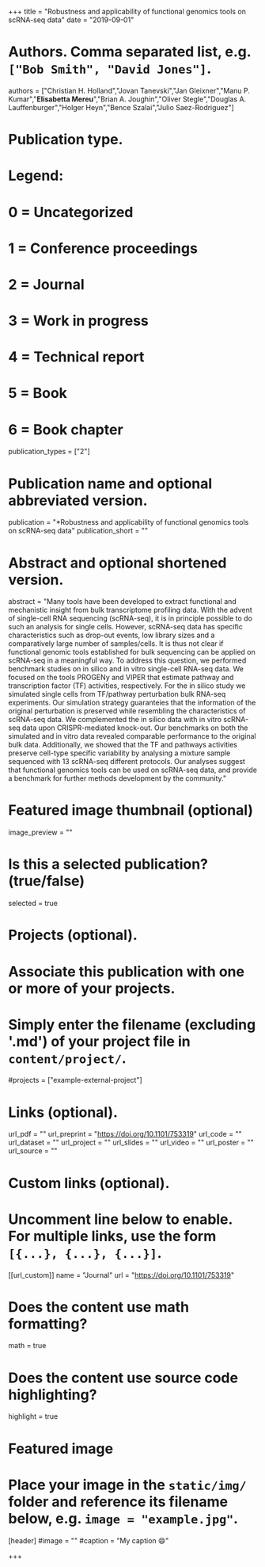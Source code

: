 +++
title = "Robustness and applicability of functional genomics tools on scRNA-seq data"
date = "2019-09-01"

# Authors. Comma separated list, e.g. `["Bob Smith", "David Jones"]`.

authors = ["Christian H. Holland","Jovan Tanevski","Jan Gleixner","Manu P. Kumar","**Elisabetta Mereu**","Brian A. Joughin","Oliver Stegle","Douglas A. Lauffenburger","Holger Heyn","Bence Szalai","Julio Saez-Rodriguez"]



# Publication type.
# Legend:
# 0 = Uncategorized
# 1 = Conference proceedings
# 2 = Journal
# 3 = Work in progress
# 4 = Technical report
# 5 = Book
# 6 = Book chapter
publication_types = ["2"]

# Publication name and optional abbreviated version.
publication = "*Robustness and applicability of functional genomics tools on scRNA-seq data"
publication_short = ""


# Abstract and optional shortened version.
abstract = "Many tools have been developed to extract functional and mechanistic insight from bulk transcriptome profiling data. With the advent of single-cell RNA sequencing (scRNA-seq), it is in principle possible to do such an analysis for single cells. However, scRNA-seq data has specific characteristics such as drop-out events, low library sizes and a comparatively large number of samples/cells. It is thus not clear if functional genomic tools established for bulk sequencing can be applied on scRNA-seq in a meaningful way. To address this question, we performed benchmark studies on in silico and in vitro single-cell RNA-seq data. We focused on the tools PROGENy and VIPER that estimate pathway and transcription factor (TF) activities, respectively. For the in silico study we simulated single cells from TF/pathway perturbation bulk RNA-seq experiments. Our simulation strategy guaranteies that the information of the original perturbation is preserved while resembling the characteristics of scRNA-seq data. We complemented the in silico data with in vitro scRNA-seq data upon CRISPR-mediated knock-out. Our benchmarks on both the simulated and in vitro data revealed comparable performance to the original bulk data. Additionally, we showed that the TF and pathways activities preserve cell-type specific variability by analysing a mixture sample sequenced with 13 scRNA-seq different protocols. Our analyses suggest that functional genomics tools can be used on scRNA-seq data, and provide a benchmark for further methods development by the community."

# Featured image thumbnail (optional)
image_preview = ""

# Is this a selected publication? (true/false)
selected = true

# Projects (optional).
#   Associate this publication with one or more of your projects.
#   Simply enter the filename (excluding '.md') of your project file in `content/project/`.
#projects = ["example-external-project"]

# Links (optional).
url_pdf = ""
url_preprint = "https://doi.org/10.1101/753319"
url_code = ""
url_dataset = ""
url_project = ""
url_slides = ""
url_video = ""
url_poster = ""
url_source = ""

# Custom links (optional).
#   Uncomment line below to enable. For multiple links, use the form `[{...}, {...}, {...}]`.
[[url_custom]]
name = "Journal"
url = "https://doi.org/10.1101/753319"

# Does the content use math formatting?
math = true

# Does the content use source code highlighting?
highlight = true
  
# Featured image
# Place your image in the `static/img/` folder and reference its filename below, e.g. `image = "example.jpg"`.
[header]
#image = ""
#caption = "My caption :smile:"

+++


